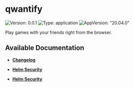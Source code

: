 # qwantify

![Version: 0.0.1](https://img.shields.io/badge/Version-0.0.1-informational?style=flat-square) ![Type: application](https://img.shields.io/badge/Type-application-informational?style=flat-square) ![AppVersion: "20.04.0"](https://img.shields.io/badge/AppVersion-"20.04.0"-informational?style=flat-square)

Play games with your friends right from the browser.

## Available Documentation

- [**Changelog**](CHANGELOG)

- [**Helm Security**](container-security)

- [**Helm Security**](helm-security)

